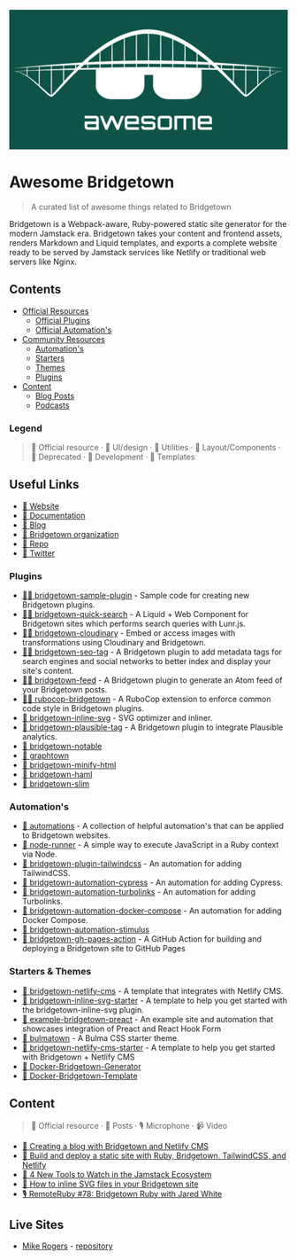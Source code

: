 ![logo](/assets/logo.png)

<!-- omit in toc -->

# Awesome Bridgetown

> A curated list of awesome things related to Bridgetown

Bridgetown is a Webpack-aware, Ruby-powered static site generator for the modern Jamstack era. Bridgetown takes your content and frontend assets, renders Markdown and Liquid templates, and exports a complete website ready to be served by Jamstack services like Netlify or traditional web servers like Nginx.

<!-- omit in toc -->

## Contents

- [Official Resources](#official-resources)
  - [Official Plugins](#official-plugins)
  - [Official Automation's](#official-automations)
- [Community Resources](#community-resources)
  - [Automation's](#automations)
  - [Starters](#starters)
  - [Themes](#themes)
  - [Plugins](#plugins)
- [Content](#content)
  - [Blog Posts](#blog-posts)
  - [Podcasts](#podcasts)

### Legend

> 💚 Official resource · 🎨 UI/design · 💼 Utilities · 🧩 Layout/Components · 🛑 Deprecated · 🔩 Development · 📁 Templates

## Useful Links

- [💚 Website](https://www.bridgetownrb.com)
- [💚 Documentation](https://www.bridgetownrb.com/docs/)
- [💚 Blog](https://www.bridgetownrb.com/blog/)
- [💚 Bridgetown organization](https://github.com/bridgetownrb)
- [💚 Repo](https://github.com/bridgetownrb/bridgetown)
- [💚 Twitter](https://twitter.com/bridgetownrb)

### Plugins

- [💚🔩 bridgetown-sample-plugin](https://github.com/bridgetownrb/bridgetown-sample-plugin) - Sample code for creating new Bridgetown plugins.
- [💚💼 bridgetown-quick-search](https://github.com/bridgetownrb/bridgetown-quick-search) - A Liquid + Web Component for Bridgetown sites which performs search queries with Lunr.js.
- [💚💼 bridgetown-cloudinary](https://github.com/bridgetownrb/bridgetown-cloudinary) - Embed or access images with transformations using Cloudinary and Bridgetown.
- [💚💼 bridgetown-seo-tag](https://github.com/bridgetownrb/bridgetown-seo-tag) - A Bridgetown plugin to add metadata tags for search engines and social networks to better index and display your site's content.
- [💚💼 bridgetown-feed](https://github.com/bridgetownrb/bridgetown-feed) - A Bridgetown plugin to generate an Atom feed of your Bridgetown posts.
- [💚🔩 rubocop-bridgetown](https://github.com/bridgetownrb/rubocop-bridgetown) - A RuboCop extension to enforce common code style in Bridgetown plugins.
- [💼 bridgetown-inline-svg](https://github.com/andrewmcodes/bridgetown-inline-svg) - SVG optimizer and inliner.
- [💼 bridgetown-plausible-tag](https://github.com/andrewmcodes/bridgetown-plausible-tag) - A Bridgetown plugin to integrate Plausible analytics.
- [💼 bridgetown-notable](https://github.com/jamie/bridgetown-notable)
- [💼 graphtown](https://github.com/whitefusionhq/graphtown)
- [💼 bridgetown-minify-html](https://github.com/MikeRogers0/bridgetown-minify-html)
- [🔩 bridgetown-haml](https://github.com/bridgetownrb/bridgetown-haml)
- [🔩 bridgetown-slim](https://github.com/bridgetownrb/bridgetown-slim)

### Automation's

- [🔩 automations](https://github.com/bridgetownrb/automations) - A collection of helpful automation's that can be applied to Bridgetown websites.
- [💼 node-runner](https://github.com/bridgetownrb/node-runner) - A simple way to execute JavaScript in a Ruby context via Node.
- [🎨 bridgetown-plugin-tailwindcss](https://github.com/ParamagicDev/bridgetown-plugin-tailwindcss) - An automation for adding TailwindCSS.
- [🔩 bridgetown-automation-cypress](https://github.com/ParamagicDev/bridgetown-automation-cypress) - An automation for adding Cypress.
- [💼 bridgetown-automation-turbolinks](https://github.com/ParamagicDev/bridgetown-automation-turbolinks) - An automation for adding Turbolinks.
- [💼 bridgetown-automation-docker-compose](https://github.com/ParamagicDev/bridgetown-automation-docker-compose) - An automation for adding Docker Compose.
- [💼 bridgetown-automation-stimulus](https://github.com/ParamagicDev/bridgetown-automation-stimulus)
- [💼 bridgetown-gh-pages-action](https://github.com/andrewmcodes/bridgetown-gh-pages-action) - A GitHub Action for building and deploying a Bridgetown site to GitHub Pages

### Starters & Themes

- [📁 bridgetown-netlify-cms](https://github.com/andrewmcodes/bridgetown-netlify-cms-starter) - A template that integrates with Netlify CMS.
- [📁 bridgetown-inline-svg-starter](https://github.com/andrewmcodes/bridgetown-inline-svg-starter) - A template to help you get started with the bridgetown-inline-svg plugin.
- [📁 example-bridgetown-preact](https://github.com/jaredcwhite/example-bridgetown-preact) - An example site and automation that showcases integration of Preact and React Hook Form
- [📁 bulmatown](https://github.com/whitefusionhq/bulmatown) - A Bulma CSS starter theme.
- [📁 bridgetown-netlify-cms-starter](https://github.com/andrewmcodes/bridgetown-netlify-cms-starter) - A template to help you get started with Bridgetown + Netlify CMS
- [🔩 Docker-Bridgetown-Generator](https://github.com/Ruby-Starter-Kits/Docker-Bridgetown-Generator)
- [🔩 Docker-Bridgetown-Template](https://github.com/Ruby-Starter-Kits/Docker-Bridgetown-Template)

## Content

> 💚 Official resource · 📄 Posts · 🎙 Microphone · 📹 Video

- [📄 Creating a blog with Bridgetown and Netlify CMS](https://dev.to/andrewmcodes/creating-a-blog-with-bridgetown-and-netlify-cms-1d1a)
- [📄 Build and deploy a static site with Ruby, Bridgetown, TailwindCSS, and Netlify](https://dev.to/andrewmcodes/build-and-deploy-a-static-site-with-ruby-bridgetown-tailwindcss-and-netlify-3934)
- [📄 4 New Tools to Watch in the Jamstack Ecosystem](https://dev.to/stackbit/4-new-tools-to-watch-in-the-jamstack-ecosystem-1335)
- [📄 How to inline SVG files in your Bridgetown site](https://dev.to/andrewmcodes/how-to-inline-svg-files-in-your-bridgetown-site-45ag)
- [🎙 RemoteRuby #78: Bridgetown Ruby with Jared White](https://remoteruby.transistor.fm/78)

## Live Sites

- [Mike Rogers](https://mikerogers.io) - [repository](https://github.com/MikeRogers0/MikeRogersIO)
